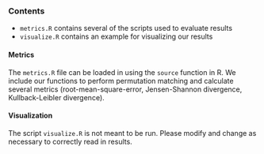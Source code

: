 ### Contents

+ `metrics.R` contains several of the scripts used to evaluate results
+ `visualize.R` contains an example for visualizing our results

#### Metrics

The `metrics.R` file can be loaded in using the `source` function in R. We include our functions to perform permutation matching and calculate several metrics (root-mean-square-error, Jensen-Shannon divergence, Kullback-Leibler divergence).

#### Visualization

The script `visualize.R` is not meant to be run. Please modify and change as necessary to correctly read in results.

